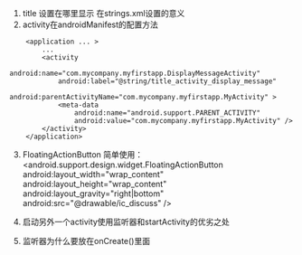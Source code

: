 

1. title 设置在哪里显示  在strings.xml设置的意义
2. activity在androidManifest的配置方法
```
    <application ... >
        ...
        <activity
            android:name="com.mycompany.myfirstapp.DisplayMessageActivity"
            android:label="@string/title_activity_display_message"
            android:parentActivityName="com.mycompany.myfirstapp.MyActivity" >
            <meta-data
                android:name="android.support.PARENT_ACTIVITY"
                android:value="com.mycompany.myfirstapp.MyActivity" />
        </activity>
    </application>
```

3. FloatingActionButton
简单使用：
            <android.support.design.widget.FloatingActionButton
            android:layout_width="wrap_content"
            android:layout_height="wrap_content"
            android:layout_gravity="right|bottom"
            android:src="@drawable/ic_discuss"
            />

4. 启动另外一个activity使用监听器和startActivity的优劣之处
5. 监听器为什么要放在onCreate()里面
